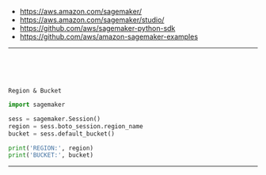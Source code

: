 - https://aws.amazon.com/sagemaker/
- https://aws.amazon.com/sagemaker/studio/
- https://github.com/aws/sagemaker-python-sdk
- https://github.com/aws/amazon-sagemaker-examples


---

<br><br><br>


`Region & Bucket`
```python
import sagemaker

sess = sagemaker.Session()
region = sess.boto_session.region_name
bucket = sess.default_bucket()

print('REGION:', region)
print('BUCKET:', bucket)
```



---
